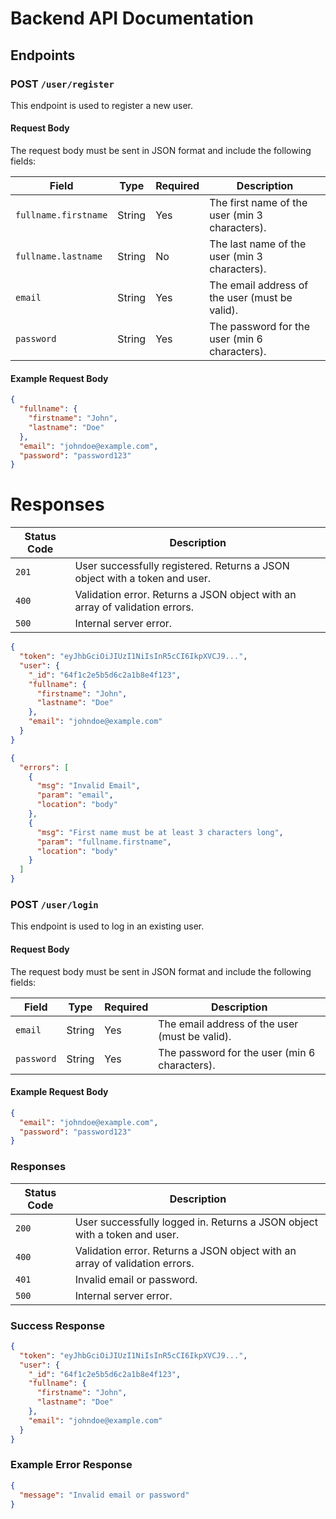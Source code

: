 # Backend API Documentation

## Endpoints

### POST `/user/register`

This endpoint is used to register a new user.

#### Request Body

The request body must be sent in JSON format and include the following fields:

| Field               | Type   | Required | Description                                   |
|---------------------|--------|----------|-----------------------------------------------|
| `fullname.firstname`| String | Yes      | The first name of the user (min 3 characters).|
| `fullname.lastname` | String | No       | The last name of the user (min 3 characters). |
| `email`             | String | Yes      | The email address of the user (must be valid).|
| `password`          | String | Yes      | The password for the user (min 6 characters). |

#### Example Request Body

```json
{
  "fullname": {
    "firstname": "John",
    "lastname": "Doe"
  },
  "email": "johndoe@example.com",
  "password": "password123"
}
```
# Responses


| Status Code |	Description |
|-------------|-------------|
| `201` |	User successfully registered. Returns a JSON object with a token and user. |
| `400` |	Validation error. Returns a JSON object with an array of validation errors. |
| `500`	| Internal server error. |

```json
{
  "token": "eyJhbGciOiJIUzI1NiIsInR5cCI6IkpXVCJ9...",
  "user": {
    "_id": "64f1c2e5b5d6c2a1b8e4f123",
    "fullname": {
      "firstname": "John",
      "lastname": "Doe"
    },
    "email": "johndoe@example.com"
  }
}
```

```json
{
  "errors": [
    {
      "msg": "Invalid Email",
      "param": "email",
      "location": "body"
    },
    {
      "msg": "First name must be at least 3 characters long",
      "param": "fullname.firstname",
      "location": "body"
    }
  ]
}
```

### POST `/user/login` 

This endpoint is used to log in an existing user.

#### Request Body

The request body must be sent in JSON format and include the following fields:

| Field               | Type   | Required | Description                                   |
|---------------------|--------|----------|-----------------------------------------------|
| `email`             | String | Yes      | The email address of the user (must be valid).|
| `password`          | String | Yes      | The password for the user (min 6 characters). |

#### Example Request Body

```json
{
  "email": "johndoe@example.com",
  "password": "password123"
}
```

### Responses

| Status Code |	Description |
|-------------|-------------|
| `200` |	User successfully logged in. Returns a JSON object with a token and user. |
| `400` |	Validation error. Returns a JSON object with an array of validation errors. |
| `401`	| Invalid email or password. |
| `500`	| Internal server error. |

### Success Response

```json
{
  "token": "eyJhbGciOiJIUzI1NiIsInR5cCI6IkpXVCJ9...",
  "user": {
    "_id": "64f1c2e5b5d6c2a1b8e4f123",
    "fullname": {
      "firstname": "John",
      "lastname": "Doe"
    },
    "email": "johndoe@example.com"
  }
}
```
### Example Error Response

```json
{
  "message": "Invalid email or password"
}
```